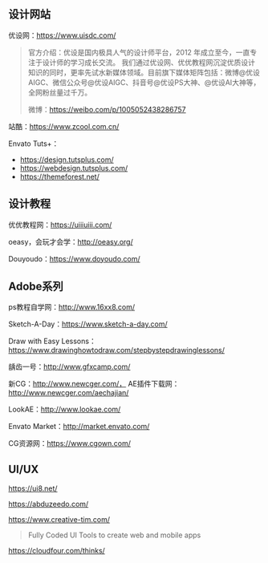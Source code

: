 ## 设计网站

优设网：https://www.uisdc.com/

> 官方介绍：优设是国内极具人气的设计师平台，2012 年成立至今，一直专注于设计师的学习成长交流。 我们通过优设网、优优教程网沉淀优质设计知识的同时，更率先试水新媒体领域。目前旗下媒体矩阵包括：微博@优设AIGC、微信公众号@优设AIGC、抖音号@优设PS大神、@优设AI大神等，全网粉丝量过千万。
>
> 微博：https://weibo.com/p/1005052438286757

站酷：https://www.zcool.com.cn/

Envato Tuts+：

- https://design.tutsplus.com/
- https://webdesign.tutsplus.com/
- https://themeforest.net/

## 设计教程

优优教程网：https://uiiiuiii.com/

oeasy，会玩才会学：http://oeasy.org/

Douyoudo：https://www.doyoudo.com/

## Adobe系列

ps教程自学网：http://www.16xx8.com/

 Sketch-A-Day：https://www.sketch-a-day.com/

Draw with Easy Lessons：https://www.drawinghowtodraw.com/stepbystepdrawinglessons/

龋齿一号：http://www.gfxcamp.com/

新CG：http://www.newcger.com/， AE插件下载网：http://www.newcger.com/aechajian/

LookAE：http://www.lookae.com/

Envato Market：http://market.envato.com/

CG资源网：https://www.cgown.com/

## UI/UX

https://ui8.net/

https://abduzeedo.com/

https://www.creative-tim.com/
> Fully Coded UI Tools to create web and mobile apps

https://cloudfour.com/thinks/